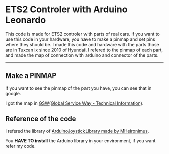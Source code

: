 # ETS2 Controler with Arduino Leonardo

This code is made for ETS2 controler with parts of real cars.
If you want to use this code in your hardware, you have to make a pinmap and set pins where they should be.
I made this code and hardware with the parts those are in Tuxcan ix since 2010 of Hyundai.
I refered to the pinmap of each part, and made the map of connection with arduino and connector of the parts.

***

## Make a PINMAP

If you want to see the pinmap of the part you have, you can see that in google.

I got the map in [GSW(Global Service Way - Technical Information)](https://gsw.hyundai.com).

## Reference of the code

I refered the library of [ArduinoJoystickLibrary made by MHeironimus](https://github.com/MHeironimus/ArduinoJoystickLibrary).

You __HAVE TO install__ the Arduino library in your environment, if you want refer my code.


